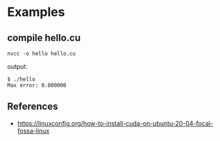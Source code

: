 # Examples 

## compile hello.cu
```
nvcc -o hello hello.cu 
```
output: 
```
$ ./hello 
Max error: 0.000000
```

## References
* https://linuxconfig.org/how-to-install-cuda-on-ubuntu-20-04-focal-fossa-linux


